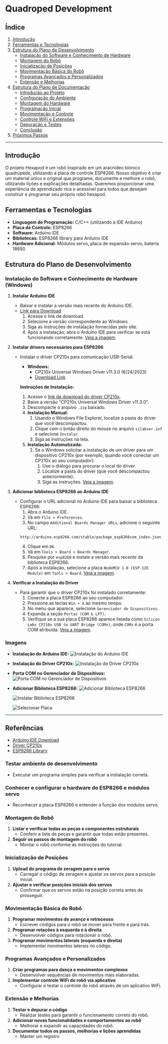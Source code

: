 # Quadroped Development

## Índice

1. [Introdução](#introdução)
2. [Ferramentas e Tecnologias](#ferramentas-e-tecnologias)
3. [Estrutura do Plano de Desenvolvimento](#estrutura-do-plano-de-desenvolvimento)
   - [Instalação do Software e Conhecimento de Hardware](#instalação-do-software-e-conhecimento-de-hardware-windows)
   - [Montagem do Robô](#montagem-do-robô)
   - [Inicialização de Posições](#inicialização-de-posições)
   - [Movimentação Básica do Robô](#movimentação-básica-do-robô)
   - [Programas Avançados e Personalizados](#programas-avançados-e-personalizados)
   - [Extensão e Melhorias](#extensão-e-melhorias)
4. [Estrutura do Plano de Documentação](#estrutura-do-plano-de-documentação)
   - [Introdução ao Projeto](#introdução-ao-projeto)
   - [Configuração do Ambiente](#configuração-do-ambiente)
   - [Montagem do Hardware](#montagem-do-hardware)
   - [Programação Inicial](#programação-inicial)
   - [Movimentação e Controle](#movimentação-e-controle)
   - [Controle WiFi e Extensões](#controle-wifi-e-extensões)
   - [Depuração e Testes](#depuração-e-testes)
   - [Conclusão](#conclusão)
5. [Próximos Passos](#próximos-passos)

---

## Introdução

O projeto Hexapod é um robô inspirado em um aracnídeo biónico quadrúpede, utilizando a placa de controle ESP8266. Nosso objetivo é criar um material único e original que programe, documente e melhore o robô, utilizando lições e explicações detalhadas. Queremos proporcionar uma experiência de aprendizado rica e acessível para todos que desejam construir e programar seu próprio robô hexapod.

## Ferramentas e Tecnologias

- **Linguagem de Programação:** C/C++ (utilizando a IDE Arduino)
- **Placa de Controle:** ESP8266
- **Software:** Arduino IDE
- **Bibliotecas:** ESP8266 library para Arduino IDE
- **Hardware Adicional:** Módulos servo, placa de expansão servo, bateria 18650

## Estrutura do Plano de Desenvolvimento

### Instalação do Software e Conhecimento de Hardware (Windows)

1. **Instalar Arduino IDE**
   - Baixar e instalar a versão mais recente do Arduino IDE.
   - [Link para Download]([https://www.arduino.cc/en/software](https://github.com/arduino/arduino-ide/releases))
     1. Acesse o link de download.
     2. Selecione a versão correspondente ao Windows.
     3. Siga as instruções de instalação fornecidas pelo site.
     4. Após a instalação, abra o Arduino IDE para verificar se está funcionando corretamente. [Veja a imagem](#instalação-do-arduino-ide).

2. **Instalar drivers necessários para ESP8266**
   - Instalar o driver CP210x para comunicação USB-Serial.
     - **Windows:**
       - CP210x Universal Windows Driver v11.3.0 (6/24/2023)
       - [Download Link](https://www.silabs.com/developers/usb-to-uart-bridge-vcp-drivers)

     **Instruções de Instalação:**
     1. Acesse o [link de download do driver CP210x](https://www.silabs.com/developers/usb-to-uart-bridge-vcp-drivers?tab=downloads).
     2. Baixe a versão "CP210x Universal Windows Driver v11.3.0".
     3. Descompacte o arquivo `.zip` baixado.
     4. **Instalação Manual:**
        1. Usando o Windows File Explorer, localize a pasta do driver que você descompactou.
        2. Clique com o botão direito do mouse no arquivo `silabser.inf` e selecione `Instalar`.
        3. Siga as instruções na tela.
     5. **Instalação Automatizada:**
        1. Se o Windows solicitar a instalação de um driver para um dispositivo CP210x (por exemplo, quando você conectar um CP210x ao seu computador):
           1. Use o diálogo para procurar o local do driver.
           2. Localize a pasta do driver (que você descompactou anteriormente).
           3. Siga as instruções. [Veja a imagem](#instalação-do-driver-cp210x).

3. **Adicionar biblioteca ESP8266 ao Arduino IDE**
   - Configurar o URL adicional no Arduino IDE para baixar a biblioteca ESP8266:
     1. Abra o Arduino IDE.
     2. Vá em `File > Preferences`.
     3. No campo `Additional Boards Manager URLs`, adicione o seguinte URL:
     ```plaintext
     http://arduino.esp8266.com/stable/package_esp8266com_index.json
     ```
     4. Clique em `OK`.
     5. Vá em `Tools > Board > Boards Manager`.
     6. Pesquise por `esp8266` e instale a versão mais recente da biblioteca ESP8266.
     7. Após a instalação, selecione a placa `NodeMCU 1.0 (ESP-12E Module)` em `Tools > Board`. [Veja a imagem](#adicionar-biblioteca-esp8266).

4. **Verificar a Instalação do Driver**
   - Para garantir que o driver CP210x foi instalado corretamente:
     1. Conecte a placa ESP8266 ao seu computador.
     2. Pressione as teclas `Win + X` ao mesmo tempo.
     3. No menu que aparece, selecione `Gerenciador de Dispositivos`.
     4. Expanda a seção `Portas (COM & LPT)`.
     5. Verifique se a sua placa ESP8266 aparece listada como `Silicon Labs CP210x USB to UART Bridge (COMx)`, onde `COMx` é a porta COM atribuída. [Veja a imagem](#porta-com-no-gerenciador-de-dispositivos).

### Imagens

- **Instalação do Arduino IDE:**
  ![Instalação do Arduino IDE](https://github.com/user-attachments/assets/7f638afe-9b8b-47f3-9f67-201183d1a476)

- **Instalação do Driver CP210x:**
  ![Instalação do Driver CP210x](path/to/your/image-cp210x.png)

- **Porta COM no Gerenciador de Dispositivos:**
  ![Porta COM no Gerenciador de Dispositivos](https://github.com/user-attachments/assets/187cd7c2-b5dd-443e-a211-69b8254c9ab4)

- **Adicionar Biblioteca ESP8266:**
  ![Adicionar Biblioteca ESP8266](https://github.com/user-attachments/assets/69422036-f4b0-4055-8658-1c41f7accd1b)

  ![Instalar Biblioteca ESP8266](https://github.com/user-attachments/assets/c2c18f8f-f534-44ec-9616-b39f221fba6d5)

  ![Selecionar Placa](https://github.com/user-attachments/assets/6f53409e-3c98-4f5a-8923-8673fc86cac1)


  



---

## Referências
- [Arduino IDE Download](https://www.arduino.cc/en/software)
- [Driver CP210x](https://www.silabs.com/developers/usb-to-uart-bridge-vcp-drivers)
- [ESP8266 Library](http://arduino.esp8266.com/stable/package_esp8266com_index.json)

### Testar ambiente de desenvolvimento
   - Executar um programa simples para verificar a instalação correta.
### Conhecer e configurar o hardware do ESP8266 e módulos servo
   - Reconhecer a placa ESP8266 e entender a função dos módulos servo.

### Montagem do Robô
1. **Listar e verificar todas as peças e componentes estruturais**
   - Conferir a lista de peças e garantir que todas estão presentes.
2. **Seguir os passos de montagem do robô**
   - Montar o robô conforme as instruções do tutorial.

### Inicialização de Posições
1. **Upload do programa de zeragem para o servo**
   - Carregar o código de zeragem e ajustar os servos para a posição inicial.
2. **Ajustar e verificar posições iniciais dos servos**
   - Confirmar que os servos estão na posição correta antes de prosseguir.

### Movimentação Básica do Robô
1. **Programar movimentos de avanço e retrocesso**
   - Escrever códigos para o robô se mover para frente e para trás.
2. **Programar rotações à esquerda e à direita**
   - Desenvolver códigos para rotacionar o robô.
3. **Programar movimentos laterais (esquerda e direita)**
   - Implementar movimentos laterais no código.

### Programas Avançados e Personalizados
1. **Criar programas para dança e movimentos complexos**
   - Desenvolver sequências de movimentos mais elaboradas.
2. **Implementar controle WiFi do robô via aplicativo**
   - Configurar e testar o controle do robô através de um aplicativo WiFi.

### Extensão e Melhorias
1. **Testar e depurar o código**
   - Realizar testes para garantir o funcionamento correto do robô.
2. **Adicionar novas funcionalidades e comportamentos ao robô**
   - Melhorar e expandir as capacidades do robô.
3. **Documentar todos os passos, melhorias e lições aprendidas**
   - Manter um registro
